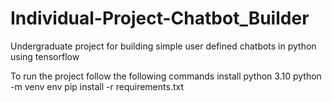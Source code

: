 # Individual-Project-Chatbot_Builder
Undergraduate project for building simple user defined chatbots in python using tensorflow

To run the project follow the following commands
    install python 3.10
    python -m venv env
    pip install -r requirements.txt
